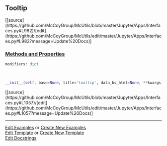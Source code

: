 ## <a id="McUtils.Jupyter.Apps.Interfaces.Tooltip">Tooltip</a> 
<div class="docs-source-link" markdown="1">
[[source](https://github.com/McCoyGroup/McUtils/blob/master/Jupyter/Apps/Interfaces.py#L982)/[edit](https://github.com/McCoyGroup/McUtils/edit/master/Jupyter/Apps/Interfaces.py#L982?message=Update%20Docs)]
</div>



<div class="collapsible-section">
 <div class="collapsible-section collapsible-section-header" markdown="1">
 
### <a class="collapse-link" data-toggle="collapse" href="#methods">Methods and Properties</a> <a class="float-right" data-toggle="collapse" href="#methods"><i class="fa fa-chevron-down"></i></a>

 </div>
 <div class="collapsible-section collapsible-section-body collapse" id="methods" markdown="1">

```python
modifiers: dict
```
<a id="McUtils.Jupyter.Apps.Interfaces.Tooltip.__init__" class="docs-object-method">&nbsp;</a> 
```python
__init__(self, base=None, title='tooltip', data_bs_html=None, **kwargs): 
```
<div class="docs-source-link" markdown="1">
[[source](https://github.com/McCoyGroup/McUtils/blob/master/Jupyter/Apps/Interfaces.py#L1057)/[edit](https://github.com/McCoyGroup/McUtils/edit/master/Jupyter/Apps/Interfaces.py#L1057?message=Update%20Docs)]
</div>

 </div>
</div>




___

[Edit Examples](https://github.com/McCoyGroup/McUtils/edit/gh-pages/ci/examples/McUtils/Jupyter/Apps/Interfaces/Tooltip.md) or 
[Create New Examples](https://github.com/McCoyGroup/McUtils/new/gh-pages/?filename=ci/examples/McUtils/Jupyter/Apps/Interfaces/Tooltip.md) <br/>
[Edit Template](https://github.com/McCoyGroup/McUtils/edit/gh-pages/ci/docs/McUtils/Jupyter/Apps/Interfaces/Tooltip.md) or 
[Create New Template](https://github.com/McCoyGroup/McUtils/new/gh-pages/?filename=ci/docs/templates/McUtils/Jupyter/Apps/Interfaces/Tooltip.md) <br/>
[Edit Docstrings](https://github.com/McCoyGroup/McUtils/edit/master/Jupyter/Apps/Interfaces.py#L982?message=Update%20Docs)